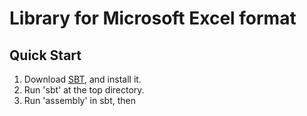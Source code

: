 <!-- vim: set ts=4 et sw=4 sts=4 fileencoding=utf-8: -->
# Library for Microsoft Excel format

## Quick Start

1.  Download [SBT](http://www.scala-sbt.org/), and install it.
2.  Run 'sbt' at the top directory.
3.  Run 'assembly' in sbt, then
